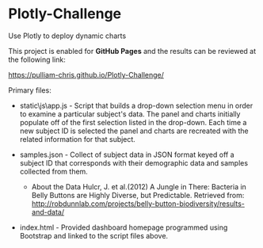# Plotly-Challenge
Use Plotly to deploy dynamic charts

This project is enabled for **GitHub Pages** and the results can be reviewed at the following link:

https://pulliam-chris.github.io/Plotly-Challenge/

Primary files:
* static\js\app.js - Script that builds a drop-down selection menu in order to examine a particular subject's data.  The panel and charts initially populate off of the first selection listed in the drop-down.  Each time a new subject ID is selected the panel and charts are recreated with the related information for that subject.

* samples.json - Collect of subject data in JSON format keyed off a subject ID that corresponds with their demographic data and samples collected from them.

  * About the Data
  Hulcr, J. et al.(2012) A Jungle in There: Bacteria in Belly Buttons are Highly Diverse, but Predictable. Retrieved from: http://robdunnlab.com/projects/belly-button-biodiversity/results-and-data/

* index.html - Provided dashboard homepage programmed using Bootstrap and linked to the script files above.
